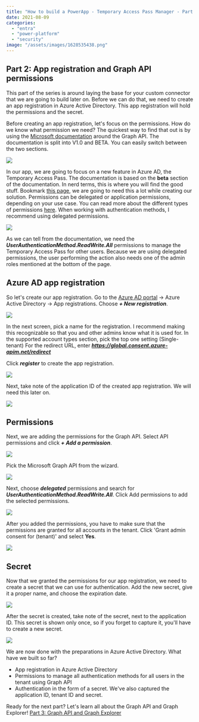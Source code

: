 ```yaml
---
title: "How to build a PowerApp - Temporary Access Pass Manager - Part 2"
date: 2021-08-09
categories: 
  - "entra"
  - "power-platform"
  - "security"
image: "/assets/images/1628535438.png"
---
```


## Part 2: App registration and Graph API permissions

This part of the series is around laying the base for your custom connector that we are going to build later on. Before we can do that, we need to create an app registration in Azure Active Directory. This app registration will hold the permissions and the secret.

Before creating an app registration, let's focus on the permissions. How do we know what permission we need? The quickest way to find that out is by using the [Microsoft documentation](https://docs.microsoft.com/en-us/graph/api/overview?view=graph-rest-1.0) around the Graph API. The documentation is split into V1.0 and BETA. You can easily switch between the two sections.

![](/assets/images/image-1.png)

In our app, we are going to focus on a new feature in Azure AD, the Temporary Access Pass. The documentation is based on the **beta** section of the documentation. In nerd terms, this is where you will find the good stuff. Bookmark [this page](https://docs.microsoft.com/en-us/graph/api/resources/temporaryaccesspassauthenticationmethod?view=graph-rest-beta), we are going to need this a lot while creating our solution. Permissions can be delegated or application permissions, depending on your use case. You can read more about the different types of permissions [here](https://docs.microsoft.com/en-us/graph/auth/auth-concepts#delegated-and-application-permissions). When working with authentication methods, I recommend using delegated permissions.

![](/assets/images/image-2.png)

As we can tell from the documentation, we need the **_UserAuthenticationMethod.ReadWrite.All_** permissions to manage the Temporary Access Pass for other users. Because we are using delegated permissions, the user performing the action also needs one of the admin roles mentioned at the bottom of the page.

## Azure AD app registration

So let's create our app registration. Go to the [Azure AD portal](https://portal.azure.com) -> Azure Active Directory -> App registrations. Choose **_\+ New registration_**.

![](/assets/images/image-3.png)

In the next screen, pick a name for the registration. I recommend making this recognizable so that you and other admins know what it is used for. In the supported account types section, pick the top one setting (Single-tenant) For the redirect URL, enter **_https://global.consent.azure-apim.net/redirect_**

Click **_register_** to create the app registration.

![](/assets/images/image-4.png)

Next, take note of the application ID of the created app registration. We will need this later on.

![](/assets/images/image-80.png)

## Permissions

Next, we are adding the permissions for the Graph API. Select API permissions and click **_\+ Add a permission_**.

![](/assets/images/image-5.png)

Pick the Microsoft Graph API from the wizard.

![](/assets/images/image-6.png)

Next, choose **_delegated_** permissions and search for **_UserAuthenticationMethod.ReadWrite.All_**. Click Add permissions to add the selected permissions.

![](/assets/images/image-7.png)

After you added the permissions, you have to make sure that the permissions are granted for all accounts in the tenant. Click 'Grant admin consent for (tenant)' and select **Yes**.

![](/assets/images/image-9.png)

## Secret

Now that we granted the permissions for our app registration, we need to create a secret that we can use for authentication. Add the new secret, give it a proper name, and choose the expiration date.

![](/assets/images/image-11.png)

After the secret is created, take note of the secret, next to the application ID. This secret is shown only once, so if you forget to capture it, you'll have to create a new secret.

![](/assets/images/image-81.png)

We are now done with the preparations in Azure Active Directory. What have we built so far?

- App registration in Azure Active Directory
- Permissions to manage all authentication methods for all users in the tenant using Graph API
- Authentication in the form of a secret. We've also captured the application ID, tenant ID and secret.

Ready for the next part? Let's learn all about the Graph API and Graph Explorer! [Part 3: Graph API and Graph Explorer](https://janbakker.tech/how-to-build-a-powerapp-temporary-access-pass-manager-part-3/)
